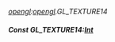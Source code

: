 _[opengl](../../modules/opengl/opengl-module.md):[opengl](../../modules/opengl/opengl-module.md).GL\_TEXTURE14_
##### Const GL\_TEXTURE14:[Int](../../modules/wonkey/wonkey-types-int.md)
